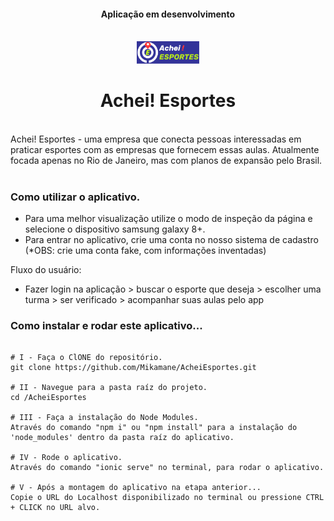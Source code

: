 <div align="center">
  <h4>Aplicação em desenvolvimento</h4>
</div>
<br/>

<div align="center">
  <img src="./src/assets/icon&logo/logo.png" width="20%" /> <h1>Achei! Esportes</h1>
</div>

<br/>
Achei! Esportes - uma empresa que conecta pessoas interessadas em praticar esportes com as empresas que fornecem essas aulas.
Atualmente focada apenas no Rio de Janeiro, mas com planos de expansão pelo Brasil.<br/>
<br/>

### Como utilizar o aplicativo.

- Para uma melhor visualização utilize o modo de inspeção da página e selecione o dispositivo samsung galaxy 8+.<br/>
- Para entrar no aplicativo, crie uma conta no nosso sistema de cadastro (\*OBS: crie uma conta fake, com informações inventadas) <br/>

Fluxo do usuário:<br/>

- Fazer login na aplicação > buscar o esporte que deseja > escolher uma turma > ser verificado > acompanhar suas aulas pelo app<br/>

### Como instalar e rodar este aplicativo...

```Todos os passos são utilizando o -Git Bash-

# I - Faça o ClONE do repositório.
git clone https://github.com/Mikamane/AcheiEsportes.git

# II - Navegue para a pasta raíz do projeto.
cd /AcheiEsportes

# III - Faça a instalação do Node Modules.
Através do comando "npm i" ou "npm install" para a instalação do 'node_modules' dentro da pasta raíz do aplicativo.

# IV - Rode o aplicativo.
Através do comando "ionic serve" no terminal, para rodar o aplicativo.

# V - Após a montagem do aplicativo na etapa anterior...
Copie o URL do Localhost disponibilizado no terminal ou pressione CTRL + CLICK no URL alvo.
```
